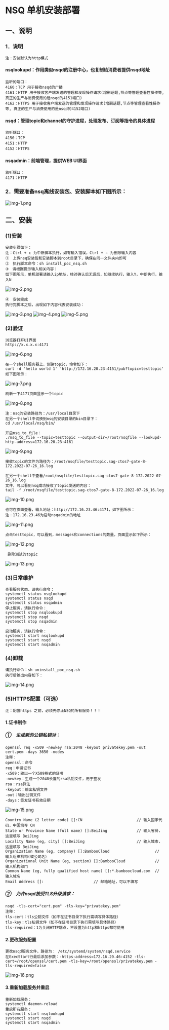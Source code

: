 # NSQ 单机安装部署

## 一、说明

### 1．说明

    注：安装默认为http模式

#### nsqlookupd：作用类似nsqd的注册中心，也复制给消费者提供nsqd地址

    监听的端口：
    4160：TCP 用于接收nsqd的广播
    4161：HTTP 用于接收客户端发送的管理和发现操作请求(增删话题,节点等管理查看性操作等, 真正的生产与消费使用的是nsqd的4151端口)
    4162：HTTPS 用于接收客户端发送的管理和发现操作请求(增删话题,节点等管理查看性操作等, 真正的生产与消费使用的是nsqd的4152端口)

#### nsqd：管理topic和channel的守护进程，处理发布、订阅等指令的具体进程

    监听端口：
    4150：TCP
    4151：HTTP
    4152：HTTPS

#### nsqadmin：前端管理，提供WEB UI界面

    监听端口：
    4171：HTTP

### 2．需要准备nsq离线安装包、安装脚本如下图所示：

![img-1.png](image/img-1.png)

## 二、安装

### (1)安装

    安装步骤如下：
    注：Ctrl + c 为中断脚本执行，如有输入错误，Ctrl + ← 为删除输入内容
    ①　上传nsq安装包和安装脚本到root目录下，确保在同一文件夹内即可
    ②　执行脚本命令：sh install_poc_nsq.sh
    ③　请根据提示输入相关内容：
    如下图所示，单机部署请输入ip地址，核对确认后无误后，如继续执行，输入Y，中断执行，输入N

![img-2.png](image/img-2.png)

    ④　安装完成
    执行完脚本之后，出现如下内容代表安装成功：

![img-3.png](image/img-3.png)
![img-4.png](image/img-4.png)
![img-5.png](image/img-5.png)

### (2)验证

    浏览器打开UI界面
    http://x.x.x.x:4171

![img-6.png](image/img-6.png)

    在一个shell服务器上，创建topic，命令如下：
    curl -d 'hello world 1' 'http://172.16.20.23:4151/pub?topic=testtopic'
    如下图所示：

![img-7.png](image/img-7.png)

    刷新一下4171页面显示一个topic

![img-8.png](image/img-8.png)

    注：nsq的安装路径为：/usr/local目录下
    在另一个shell中切换到nsq的安装目录的bin目录下：
    cd /usr/local/nsq/bin/

    开启nsq_to_file：
    ./nsq_to_file --topic=testtopic --output-dir=/root/nsqfile --lookupd-http-address=172.16.20.23:4161

![img-9.png](image/img-9.png)

    接收topic的文件为路径为：/root/nsqfile/testtopic.sag-ctos7-gate-8-172.2022-07-26_16.log
    
    在另一个shell中查看/root/nsqfile/testtopic.sag-ctos7-gate-8-172.2022-07-26_16.log
    文件，可以看到nsq成功接收了topic发送的内容：
    tail -f /root/nsqfile/testtopic.sag-ctos7-gate-8-172.2022-07-26_16.log

![img-10.png](image/img-10.png)

    也可在页面查看，输入地址：http://172.16.23.46:4171，如下图所示：
    注：172.16.23.46为启动nsqadmin的地址

![img-11.png](image/img-11.png)

    点击testtopic，可以看到，messages和connections的数量，页面显示如下所示：

![img-12.png](image/img-12.png)

     删除测试的topic

![img-13.png](image/img-13.png)

### (3)日常维护

    查看服务状态，请执行命令：
    systemctl status nsqlookupd
    systemctl status nsqd
    systemctl status nsqadmin
    停止服务，请执行命令：
    systemctl stop nsqlookupd
    systemctl stop nsqd
    systemctl stop nsqadmin

    启动服务，请执行命令：
    systemctl start nsqlookupd
    systemctl start nsqd
    systemctl start nsqadmin

### (4)卸载

    请执行命令：sh uninstall_poc_nsq.sh
    执行后输出内容如下：

![img-14.png](image/img-14.png)

### (5)HTTPS配置（可选）

    注：配置https 之前，必须先停止NSQ的所有服务！！！

#### 1.证书制作

##### ①　生成新的公钥私钥对：

    openssl req -x509 -newkey rsa:2048 -keyout privatekey.pem -out cert.pem -days 3650 -nodes
    注释：
    openssl：命令
    req：申请证书
    -x509：输出一个X509格式的证书
    -newkey：生成一个2048长度的rsa私钥文件，用于签发
    rsa：rsa算法
    -keyout：输出私钥文件
    -out：输出公钥文件
    -days：签发证书有效日期

![img-15.png](image/img-15.png)

    Country Name (2 letter code) []:CN                        // 输入国家代码，中国填写 CN
    State or Province Name (full name) []:BeiJing             // 输入省份，这里填写 BeiJing
    Locality Name (eg, city) []:BeiJing                       // 输入城市，这里填写 BeiJing
    Organization Name (eg, company) []:BambooCloud                    // 输入组织机构(或公司名）
    Organizational Unit Name (eg, section) []:BambooCloud             // 输入机构部门
    Common Name (eg, fully qualified host name) []:*.bamboocloud.com  // 输入域名  
    Email Address []:                      // 邮箱地址，可以不填写

##### ②　允许nsqd接受TLS升级请求：

    nsqd -tls-cert="cert.pem" -tls-key="privatekey.pem"
    注释：
    tls-cert：tls公钥文件（如不在证书目录下执行需填写具体路径）
    tls-key：tls私钥文件（如不在证书目录下执行需填写具体路径）
    tls-required：1为关闭HTTP端点，不设置为http和https都可使用

#### 2.更改服务配置

    更改nsqd服务文件，路径为： /etc/systemd/system/nsqd.service
    在ExecStart行最后添加参数：-https-address=172.16.20.46:4152 -tls-cert=/root/openssl/cert.pem -tls-key=/root/openssl/privatekey.pem -tls-required=false

![img-16.png](image/img-16.png)

#### 3.重新加载服务并重启

    重新加载服务：
    systemctl daemon-reload
    重启所有服务：
    systemctl start nsqlookupd
    systemctl start nsqd
    systemctl start nsqadmin

